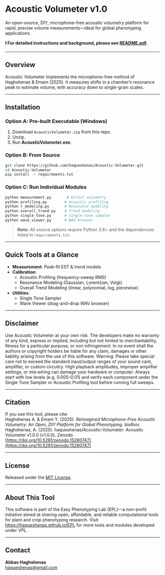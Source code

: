 # Acoustic Volumeter v1.0

An open-source, DIY, microphone-free acoustic volumetry platform for rapid, precise volume measurements—ideal for global phenotyping applications.

**❗ For detailed instructions and background, please see [README.pdf](README.pdf).**

---

## Overview

Acoustic Volumeter implements the microphone-free method of Haghshenas & Emam (2025). It measures shifts in a chamber’s resonance peak to estimate volume, with accuracy down to single-grain scales.

---

## Installation

### Option A: Pre-built Executable (Windows)
1. Download `AcousticVolumeter.zip` from this repo.  
2. Unzip.  
3. Run **AcousticVolumeter.exe**.

### Option B: From Source
```bash
git clone https://github.com/haqueshenas/Acoustic-Volumeter.git
cd Acoustic-Volumeter
pip install -r requirements.txt
```

### Option C: Run Individual Modules
```bash
python measurement.py       # Direct volumetry
python profiling.py        # Acoustic profiling
python r_modeling.py       # Resonance modeling
python overall_trend.py    # Trend modeling
python single_tone.py      # Single-tone sampler
python wave_viewer.py      # WAV browser
```

> **Note:** All source options require Python 3.8+ and the dependencies listed in `requirements.txt`.

---

## Quick Tools at a Glance

- **Measurement**: Peak-fit EST & trend models  
- **Calibration**:  
  - Acoustic Profiling (frequency-sweep RMS)  
  - Resonance Modeling (Gaussian, Lorentzian, Voigt)  
  - Overall Trend Modeling (linear, polynomial, log, piecewise)  
- **Utilities**:  
  - Single Tone Sampler  
  - Wave Viewer (drag-and-drop WAV browser)

---

## Disclaimer

Use Acoustic Volumeter at your own risk. The developers make no warranty of any kind, express or implied, including but not limited to merchantability, fitness for a particular purpose, or non infringement. In no event shall the authors or copyright holders be liable for any claim, damages or other liability arising from the use of this software.
Warning:
Please take special care not to exceed the standard input/output ranges of your sound card, amplifier, or custom circuitry. High playback amplitudes, improper amplifier settings, or mis‐wiring can damage your hardware or computer. Always start with low levels (e.g. 0.005–0.01) and verify each component under the Single Tone Sampler or Acoustic Profiling tool before running full sweeps.

---

## Citation

If you use this tool, please cite:  
Haghshenas A. & Emam Y. (2025). *Reimagined Microphone-Free Acoustic Volumetry: An Open, DIY Platform for Global Phenotyping.* bioRxiv.
Haghshenas, A. (2025). haqueshenas/Acoustic-Volumeter: Acoustic Volumeter v1.0.0 (v1.0.0). Zenodo. [https://doi.org/10.5281/zenodo.15280747](https://doi.org/10.5281/zenodo.15280747)

---

## License

Released under the [MIT License](LICENSE).

---

## About This Tool

This software is part of the Easy Phenotyping Lab (EPL)—a non-profit initiative aimed at sharing open, affordable, and reliable computational tools for plant and crop phenotyping research. Visit https://haqueshenas.github.io/EPL for more tools and modules developed under VPL.

---

## Contact

**Abbas Haghshenas**  
haqueshenas@gmail.com  
